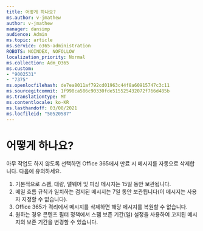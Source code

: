 ```yaml
---
title: 어떻게 하나요?
ms.author: v-jmathew
author: v-jmathew
manager: dansimp
audience: Admin
ms.topic: article
ms.service: o365-administration
ROBOTS: NOINDEX, NOFOLLOW
localization_priority: Normal
ms.collection: Adm_O365
ms.custom:
- "9002531"
- "7375"
ms.openlocfilehash: de7ea8011af792cd01963c44f8a60915747c3c11
ms.sourcegitcommit: 1f998ca586c90330fde515525432072f766d485b
ms.translationtype: MT
ms.contentlocale: ko-KR
ms.lasthandoff: 03/08/2021
ms.locfileid: "50520587"
---
```

# <a name="what-happens-to-quarantined-messages"></a>어떻게 하나요?

아무 작업도 하지 않도록 선택하면 Office 365에서 만료 시 메시지를 자동으로 삭제합니다. 다음에 유의하세요.

1. 기본적으로 스팸, 대량, 맬웨어 및 피싱 메시지는 15일 동안 보관됩니다.
2. 메일 흐름 규칙과 일치하는 검지된 메시지는 7일 동안 보관됩니다(이 메시지는 사용자 지정할 수 없습니다).
3. Office 365가 격리에서 메시지를 삭제하면 해당 메시지를 복원할 수 없습니다.
4. 원하는 경우 콘텐츠 필터 정책에서 스팸 보존 기간(일) 설정을 사용하여 고지된 메시지의 보존 기간을 변경할 수 있습니다.
